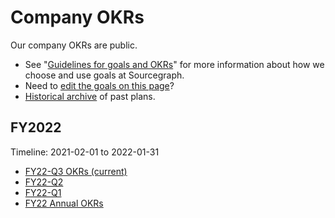 # Company OKRs

Our company OKRs are public.

- See "[Guidelines for goals and OKRs](guidelines.md)" for more information about how we choose and use goals at Sourcegraph.
- Need to [edit the goals on this page](#how-to-edit)?
- [Historical archive](archive.md) of past plans.

## FY2022

Timeline: 2021-02-01 to 2022-01-31

- [FY22-Q3 OKRs (current)](2022_q3.md)
- [FY22-Q2](2022_q2.md)
- [FY22-Q1](2022_q1.md)
- [FY22 Annual OKRs](2022_annual.md)
